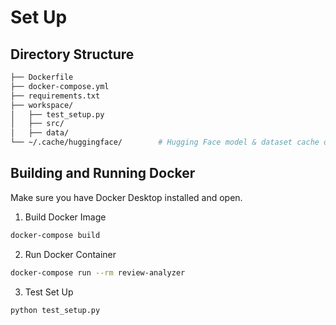 # Set Up

## Directory Structure

```bash
├── Dockerfile
├── docker-compose.yml
├── requirements.txt
├── workspace/
│   ├── test_setup.py
│   ├── src/
│   ├── data/
└── ~/.cache/huggingface/        # Hugging Face model & dataset cache on host
```

## Building and Running Docker

Make sure you have Docker Desktop installed and open.

1. Build Docker Image

```bash
docker-compose build
```

2. Run Docker Container

```bash
docker-compose run --rm review-analyzer
```

3. Test Set Up

```bash
python test_setup.py
```
